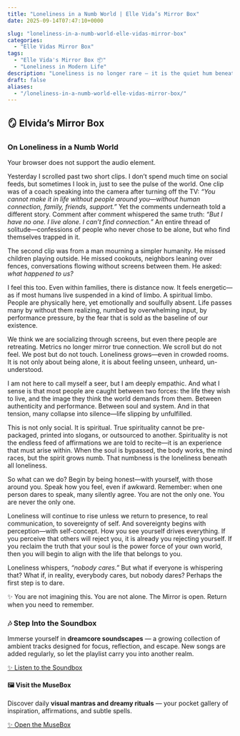 ```yaml
---
title: "Loneliness in a Numb World | Elle Vida’s Mirror Box"
date: 2025-09-14T07:47:10+0000

slug: "loneliness-in-a-numb-world-elle-vidas-mirror-box"
categories:
  - "Elle Vidas Mirror Box"
tags:
  - "Elle Vida's Mirror Box 📦"
  - "Loneliness in Modern Life"
description: "Loneliness is no longer rare — it is the quiet hum beneath our modern lives. In this Mirror Box, Elvida reflects on why so many feel unseen and disconnected, and how reclaiming presence and self-concept can open the way back to the soul."
draft: false
aliases:
  - "/loneliness-in-a-numb-world-elle-vidas-mirror-box/"
---
```

## 🪞 Elvida’s Mirror Box

### On Loneliness in a Numb World

Your browser does not support the audio element.

Yesterday I scrolled past two short clips. I don’t spend much time on social feeds, but sometimes I look in, just to see the pulse of the world. One clip was of a coach speaking into the camera after turning off the TV: *“You cannot make it in life without people around you—without human connection, family, friends, support.”* Yet the comments underneath told a different story. Comment after comment whispered the same truth: *“But I have no one. I live alone. I can’t find connection.”* An entire thread of solitude—confessions of people who never chose to be alone, but who find themselves trapped in it.

The second clip was from a man mourning a simpler humanity. He missed children playing outside. He missed cookouts, neighbors leaning over fences, conversations flowing without screens between them. He asked: *what happened to us?*

I feel this too. Even within families, there is distance now. It feels energetic—as if most humans live suspended in a kind of limbo. A spiritual limbo. People are physically here, yet emotionally and soulfully absent. Life passes many by without them realizing, numbed by overwhelming input, by performance pressure, by the fear that is sold as the baseline of our existence.

We think we are socializing through screens, but even there people are retreating. Metrics no longer mirror true connection. We scroll but do not feel. We post but do not touch. Loneliness grows—even in crowded rooms. It is not only about being alone, it is about feeling unseen, unheard, un-understood.

I am not here to call myself a seer, but I am deeply empathic. And what I sense is that most people are caught between two forces: the life they wish to live, and the image they think the world demands from them. Between authenticity and performance. Between soul and system. And in that tension, many collapse into silence—life slipping by unfulfilled.

This is not only social. It is spiritual. True spirituality cannot be pre-packaged, printed into slogans, or outsourced to another. Spirituality is not the endless feed of affirmations we are told to recite—it is an experience that must arise within. When the soul is bypassed, the body works, the mind races, but the spirit grows numb. That numbness is the loneliness beneath all loneliness.

So what can we do? Begin by being honest—with yourself, with those around you. Speak how you feel, even if awkward. Remember: when one person dares to speak, many silently agree. You are not the only one. You are never the only one.

Loneliness will continue to rise unless we return to presence, to real communication, to sovereignty of self. And sovereignty begins with perception—with self-concept. How you see yourself drives everything. If you perceive that others will reject you, it is already you rejecting yourself. If you reclaim the truth that your soul is the power force of your own world, then you will begin to align with the life that belongs to you.

Loneliness whispers, *“nobody cares.”* But what if everyone is whispering that? What if, in reality, everybody cares, but nobody dares? Perhaps the first step is to dare.

✨ You are not imagining this. You are not alone. The Mirror is open. Return when you need to remember.

### 🎶 Step Into the Soundbox

Immerse yourself in **dreamcore soundscapes** — a growing collection of ambient tracks designed for focus, reflection, and escape. New songs are added regularly, so let the playlist carry you into another realm.

[✨ Listen to the Soundbox](https://sparklebox.blog/soundbox/)

#### 🖼️ Visit the MuseBox

Discover daily **visual mantras and dreamy rituals** — your pocket gallery of inspiration, affirmations, and subtle spells.

[✨ Open the MuseBox](https://sparklebox.blog/%E2%9C%A8-the-musebox/)